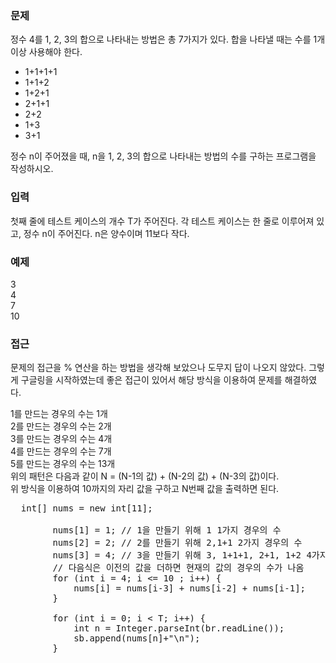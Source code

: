 ### 문제
정수 4를 1, 2, 3의 합으로 나타내는 방법은 총 7가지가 있다. 합을 나타낼 때는 수를 1개 이상 사용해야 한다.

- 1+1+1+1
- 1+1+2
- 1+2+1
- 2+1+1
- 2+2
- 1+3
- 3+1 <br>

정수 n이 주어졌을 때, n을 1, 2, 3의 합으로 나타내는 방법의 수를 구하는 프로그램을 작성하시오.

### 입력
첫째 줄에 테스트 케이스의 개수 T가 주어진다. 각 테스트 케이스는 한 줄로 이루어져 있고, 정수 n이 주어진다. n은 양수이며 11보다 작다.

### 예제
3 <br>
4 <br>
7 <br>
10 <br>


### 접근
문제의 접근을 % 연산을 하는 방법을 생각해 보았으나 도무지 답이 나오지 않았다.
그렇게 구글링을 시작하였는데 좋은 접근이 있어서 해당 방식을 이용하여 문제를 해결하였다.

1를 만드는 경우의 수는 1개 <br>
2를 만드는 경우의 수는 2개 <br>
3를 만드는 경우의 수는 4개 <br>
4를 만드는 경우의 수는 7개 <br>
5를 만드는 경우의 수는 13개 <br>
위의 패턴은 다음과 같이 N = (N-1의 값) + (N-2의 값) + (N-3의 값)이다. <br>
위 방식을 이용하여 10까지의 자리 값을 구하고 N번째 값을 출력하면 된다.

<pre>
  int[] nums = new int[11];

        nums[1] = 1; // 1을 만들기 위해 1 1가지 경우의 수
        nums[2] = 2; // 2를 만들기 위해 2,1+1 2가지 경우의 수
        nums[3] = 4; // 3을 만들기 위해 3, 1+1+1, 2+1, 1+2 4가지 경우의 수
        // 다음식은 이전의 값을 더하면 현재의 값의 경우의 수가 나옴
        for (int i = 4; i <= 10 ; i++) {
            nums[i] = nums[i-3] + nums[i-2] + nums[i-1];
        }

        for (int i = 0; i < T; i++) {
            int n = Integer.parseInt(br.readLine());
            sb.append(nums[n]+"\n");
        }
</pre>

